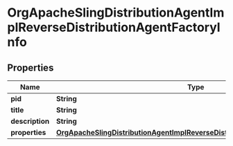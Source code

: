 

# OrgApacheSlingDistributionAgentImplReverseDistributionAgentFactoryInfo

## Properties

Name | Type | Description | Notes
------------ | ------------- | ------------- | -------------
**pid** | **String** |  |  [optional]
**title** | **String** |  |  [optional]
**description** | **String** |  |  [optional]
**properties** | [**OrgApacheSlingDistributionAgentImplReverseDistributionAgentFactoryProperties**](OrgApacheSlingDistributionAgentImplReverseDistributionAgentFactoryProperties.md) |  |  [optional]



